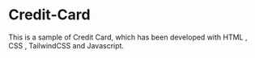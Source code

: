 # Credit-Card
This is a sample of Credit Card, which has been developed with HTML , CSS , TailwindCSS and Javascript.
